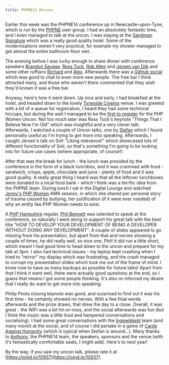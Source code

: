 ```yaml
---
title: PHPNE14 Review
---
```

Earlier this week was the PHPNE14 conference up in Newcastle-upon-Tyne, which is run by the [PHPNE](http://phpne.org.uk/) user group. I had an absolutely fantastic time, and I even managed to talk at the uncon. I was staying at the [Sandman Signature](http://www.sandmansignature.co.uk/find-hotels/newcastle/) which was a really good quality hotel. Some of the modernisations weren't very practical, for example my shower managed to get almost the entire bathroom floor wet.

The evening before I was lucky enough to share dinner with conference speakers [Brandon Savage](https://twitter.com/brandonsavage), [Ross Tuck](https://twitter.com/rosstuck), [Rob Allen](https://twitter.com/akrabat) and [Jeroen van Dijk](https://twitter.com/jrvandijk) and some other ruffians [Richard](https://twitter.com/bagwaa) and [Alex](https://twitter.com/alexjakass). Afterwards there was a [GitHub social](https://github.com/blog/1785-newcastle-upon-tyne-drinkup) which was good to chat to even more new people. The free bar I think attracted many, and those who weren't there commented that they wish they'd known it was a free bar.

Anyway, here's how it went down. Up nice and early, I had breakfast at the hotel, and headed down to the lovely [Tyneside Cinema](https://www.tynesidecinema.co.uk/) venue. I was greeted with a bit of a queue for registration, I heard they had some technical hiccups, but during the wait I managed to be the [first to register](https://twitter.com/miss_jwo/status/445850185592504320) for the PHP Women Uncon. Not too much later was Ross Tuck's keynote "Things That I Believe Now I'm Old" which was insightful and a very clever talk. Afterwards, I watched a couple of Uncon talks, one by [Stefan](https://twitter.com/skoop) which I found personally useful as I'm trying to get more into speaking. Afterwards, I caught Jeroen's talk on Solr "Liking relevance!" which showcased lots of different functionality of Solr, so that's something I'm going to be looking into for future use cases (where appropriate, of course!).

After that was the break for lunch - the lunch was provided by the conference in the form of a black lunchbox, and it was crammed with food - sandwich, crisps, apple, chocolate and juice - plenty of food and it was good quality. A really great thing I heard was that all the leftover lunchboxes were donated to a local food bank - which I think was a terrific idea from the PHPNE team. During lunch I sat in the Digital Lounge and watched [Jenny's](https://twitter.com/miss_jwo) [PHP Women](http://www.phpwomen.org/) AMA session, in which she shared per personal story of trauma caused by bullying, her justification (if it were ever needed) of why an entity like PHP Women needs to exist.

A [PHP Hampshire](http://www.phphants.co.uk/) regular, [Phil Bennett](https://twitter.com/phil_bennett) was selected to speak at the conference, so naturally I went along to support his great talk with the best title "HOW TO DEVELOP YOUR DEVELOPMENT OF BEING A DEVELOPER WITHOUT DOING ANY DEVELOPMENT". A couple of slides appeared to go missing from his presentation, but apart from that and nerves showing a couple of times, he did really well, so nice one, Phil! It did run a little short, which meant I had good time to head down to the uncon and prepare for my talk at 3pm. I also had technical issues - my laptop kept crashing when I tried to "mirror" my display which was frustrating, and the crash managed to corrupt my presentation slides which took me out of the frame of mind. I know now to have as many backups as possible for future talks! Apart from that I think it went well, there were actually good questions at the end, so I guess that means I got some people thinking. It's also re-inforced my desire that I really do want to get more into speaking.

Philip Poots closing keynote was good, and surprised to find out it was his first time - he certainly showed no nerves. With a few final words afterwards and the prize draws, that drew the day to a close. Overall, it was great - the WiFi was a bit hit-or-miss, and the social afterwards was fun (but I think the music was a little loud and hampered conversations and socialising). I had some great conversations with the [Ingewikkeld](http://php.ingewikkeld.net/) team (and many more!) at the social, and of course I did partake in a game of [Cards Against Humanity](http://cardsagainsthumanity.com/) (which is typical when Stefan is around...). Many thanks to [Anthony](https://twitter.com/AnthonySterling), the PHPNE14 team, the speakers, sponsors and the venue (with it's fantastically comfortable seats, I might add). Here's to next year!

By the way, if you saw my uncon talk, please rate it at [https://joind.in/10937](https://joind.in/10937).
